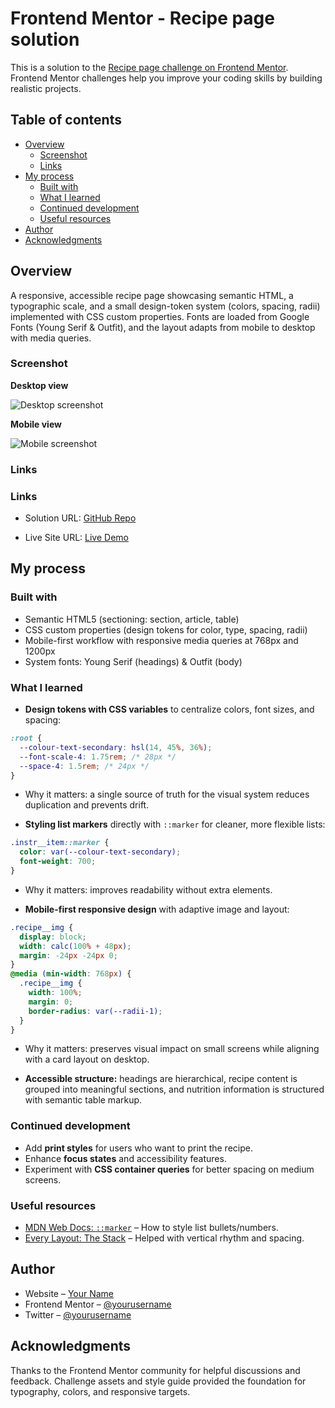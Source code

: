 # Frontend Mentor - Recipe page solution

This is a solution to the [Recipe page challenge on Frontend Mentor](https://www.frontendmentor.io/challenges/recipe-page-KiTsR8QQKm). Frontend Mentor challenges help you improve your coding skills by building realistic projects.

## Table of contents

- [Overview](#overview)
  - [Screenshot](#screenshot)
  - [Links](#links)
- [My process](#my-process)
  - [Built with](#built-with)
  - [What I learned](#what-i-learned)
  - [Continued development](#continued-development)
  - [Useful resources](#useful-resources)
- [Author](#author)
- [Acknowledgments](#acknowledgments)

## Overview

A responsive, accessible recipe page showcasing semantic HTML, a typographic scale, and a small design-token system (colors, spacing, radii) implemented with CSS custom properties. Fonts are loaded from Google Fonts (Young Serif & Outfit), and the layout adapts from mobile to desktop with media queries.

### Screenshot

**Desktop view**

![Desktop screenshot](./screenshot__desktop.png)

**Mobile view**

![Mobile screenshot](./screenshot__mobile.png)

### Links

### Links

- Solution URL: [GitHub Repo](https://github.com/Byte-nana/front-end-mentor-practice/tree/a240de5b725ddc58dd8f96c0d48f432637082705/recipe-page-main)

- Live Site URL: [Live Demo](https://byte-nana.github.io/front-end-mentor-practice/recipe-page-main/)

## My process

### Built with

- Semantic HTML5 (sectioning: section, article, table)
- CSS custom properties (design tokens for color, type, spacing, radii)
- Mobile-first workflow with responsive media queries at 768px and 1200px
- System fonts: Young Serif (headings) & Outfit (body)

### What I learned

- **Design tokens with CSS variables** to centralize colors, font sizes, and spacing:

```css
:root {
  --colour-text-secondary: hsl(14, 45%, 36%);
  --font-scale-4: 1.75rem; /* 28px */
  --space-4: 1.5rem; /* 24px */
}
```

- Why it matters: a single source of truth for the visual system reduces duplication and prevents drift.

- **Styling list markers** directly with `::marker` for cleaner, more flexible lists:

```css
.instr__item::marker {
  color: var(--colour-text-secondary);
  font-weight: 700;
}
```

- Why it matters: improves readability without extra elements.

- **Mobile-first responsive design** with adaptive image and layout:

```css
.recipe__img {
  display: block;
  width: calc(100% + 48px);
  margin: -24px -24px 0;
}
@media (min-width: 768px) {
  .recipe__img {
    width: 100%;
    margin: 0;
    border-radius: var(--radii-1);
  }
}
```

- Why it matters: preserves visual impact on small screens while aligning with a card layout on desktop.

- **Accessible structure:** headings are hierarchical, recipe content is grouped into meaningful sections, and nutrition information is structured with semantic table markup.

### Continued development

- Add **print styles** for users who want to print the recipe.
- Enhance **focus states** and accessibility features.
- Experiment with **CSS container queries** for better spacing on medium screens.

### Useful resources

- [MDN Web Docs: `::marker`](https://developer.mozilla.org/en-US/docs/Web/CSS/::marker) – How to style list bullets/numbers.
- [Every Layout: The Stack](https://every-layout.dev/layouts/stack/) – Helped with vertical rhythm and spacing.

## Author

- Website – [Your Name](https://your-site.com)
- Frontend Mentor – [@yourusername](https://www.frontendmentor.io/profile/yourusername)
- Twitter – [@yourusername](https://www.twitter.com/yourusername)

## Acknowledgments

Thanks to the Frontend Mentor community for helpful discussions and feedback. Challenge assets and style guide provided the foundation for typography, colors, and responsive targets.
